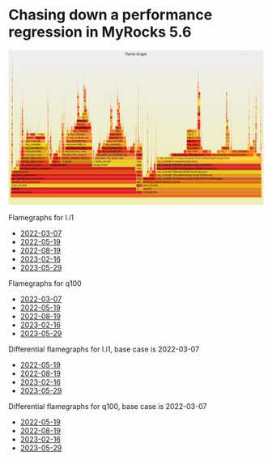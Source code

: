 # Chasing down a performance regression in MyRocks 5.6

<img src="../svg/sep23.56builds.ibench.u/480m.fbmy5635_202203072101.cy9c5_u/l.i1/o.perf.g.all.svg">

Flamegraphs for l.i1
* [2022-03-07](../svg/sep23.56builds.ibench.u/480m.fbmy5635_202203072101.cy9c5_u/l.i1/all_svg.md)
* [2022-05-19](../svg/sep23.56builds.ibench.u/480m.fbmy5635_202205192101.cy9c5_u/l.i1/all_svg.md)
* [2022-08-19](../svg/sep23.56builds.ibench.u/480m.fbmy5635_202208092101.cy9c5_u/l.i1/all_svg.md)
* [2023-02-16](../svg/sep23.56builds.ibench.u/480m.fbmy5635_202302162102.cy9c5_u/l.i1/all_svg.md)
* [2023-05-29](../svg/sep23.56builds.ibench.u/480m.fbmy5635_202305292102.cy9c5_u/l.i1/all_svg.md)

Flamegraphs for q100
* [2022-03-07](../svg/sep23.56builds.ibench.u/480m.fbmy5635_202203072101.cy9c5_u/q.L1.ips100/all_svg.md)
* [2022-05-19](../svg/sep23.56builds.ibench.u/480m.fbmy5635_202205192101.cy9c5_u/q.L1.ips100/all_svg.md)
* [2022-08-19](../svg/sep23.56builds.ibench.u/480m.fbmy5635_202208092101.cy9c5_u/q.L1.ips100/all_svg.md)
* [2023-02-16](../svg/sep23.56builds.ibench.u/480m.fbmy5635_202302162102.cy9c5_u/q.L1.ips100/all_svg.md)
* [2023-05-29](../svg/sep23.56builds.ibench.u/480m.fbmy5635_202305292102.cy9c5_u/q.L1.ips100/all_svg.md)

Differential flamegraphs for l.i1, base case is 2022-03-07
* [2022-05-19](../svg/sep23.56builds.ibench.u/480m.fbmy5635_202205192101.cy9c5_u/l.i1/diff_svg.md)
* [2022-08-19](../svg/sep23.56builds.ibench.u/480m.fbmy5635_202208092101.cy9c5_u/l.i1/diff_svg.md)
* [2023-02-16](../svg/sep23.56builds.ibench.u/480m.fbmy5635_202302162102.cy9c5_u/l.i1/diff_svg.md)
* [2023-05-29](../svg/sep23.56builds.ibench.u/480m.fbmy5635_202305292102.cy9c5_u/l.i1/diff_svg.md)

Differential flamegraphs for q100, base case is 2022-03-07
* [2022-05-19](../svg/sep23.56builds.ibench.u/480m.fbmy5635_202205192101.cy9c5_u/q.L1.ips100/diff_svg.md)
* [2022-08-19](../svg/sep23.56builds.ibench.u/480m.fbmy5635_202208092101.cy9c5_u/q.L1.ips100/diff_svg.md)
* [2023-02-16](../svg/sep23.56builds.ibench.u/480m.fbmy5635_202302162102.cy9c5_u/q.L1.ips100/diff_svg.md)
* [2023-05-29](../svg/sep23.56builds.ibench.u/480m.fbmy5635_202305292102.cy9c5_u/q.L1.ips100/diff_svg.md)


